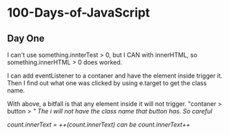 # 100-Days-of-JavaScript

## Day One 
<p>I can't use something.innterTest > 0, but I CAN with innerHTML, so something.innerHTML > 0 does worked.</p>
<p>I can add eventListener to a contaner and have the element inside trigger it. Then I find out what one was clicked by using e.target to get the class name.</p>
<p>With above, a bitfall is that any element inside it will not trigger. "contaner > button > <i>" The i will not have the class name that button has. So careful</p>
<p>count.innerText = ++(count.innerText) can be count.innerText++</p>